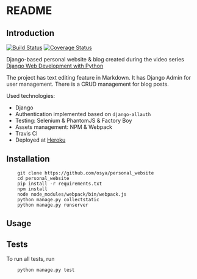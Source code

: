 # README

## Introduction

[![Build Status](https://travis-ci.org/osya/personal_website.svg)](https://travis-ci.org/osya/personal_website) [![Coverage Status](https://coveralls.io/repos/github/osya/personal_website/badge.svg?branch=master)](https://coveralls.io/github/osya/personal_website?branch=master)

Django-based personal website & blog created during the video series [Django Web Development with Python](https://www.youtube.com/playlist?list=PLQVvvaa0QuDeA05ZouE4OzDYLHY-XH-Nd)

The project has text editing feature in Markdown. It has Django Admin for user management. There is a CRUD management for blog posts.

Used technologies:

- Django
- Authentication implemented based on `django-allauth`
- Testing: Selenium & PhantomJS & Factory Boy
- Assets management: NPM & Webpack
- Travis CI
- Deployed at [Heroku](https://django-personal-website.herokuapp.com/)

## Installation

```shell
    git clone https://github.com/osya/personal_website
    cd personal_website
    pip install -r requirements.txt
    npm install
    node node_modules/webpack/bin/webpack.js
    python manage.py collectstatic
    python manage.py runserver
```

## Usage

## Tests

To run all tests, run

```shell
    python manage.py test
```
